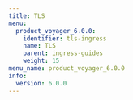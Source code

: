 ```yaml
---
title: TLS
menu:
  product_voyager_6.0.0:
    identifier: tls-ingress
    name: TLS
    parent: ingress-guides
    weight: 15
menu_name: product_voyager_6.0.0
info:
  version: 6.0.0
---
```


